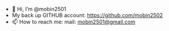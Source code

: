 - 👋 Hi, I’m @mobin2501
- My back up GITHUB account: https://github.com/mobin2502
- 📫 How to reach me: mail: mobin2501@gmail.com

<!---
mobin2501/mobin2501 is a ✨ special ✨ repository because its `README.md` (this file) appears on your GitHub profile.
You can click the Preview link to take a look at your changes.
--->
